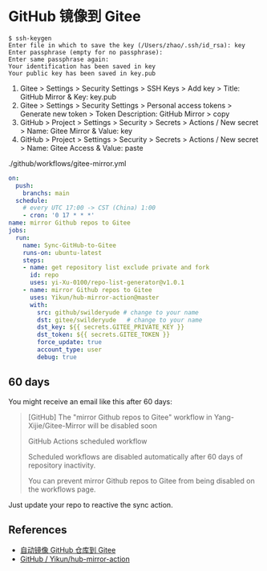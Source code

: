 # GitHub 镜像到 Gitee

```
$ ssh-keygen
Enter file in which to save the key (/Users/zhao/.ssh/id_rsa): key
Enter passphrase (empty for no passphrase):
Enter same passphrase again:
Your identification has been saved in key
Your public key has been saved in key.pub
```

1. Gitee > Settings > Security Settings > SSH Keys > Add key > Title: GitHub Mirror & Key: key.pub
1. Gitee > Settings > Security Settings > Personal access tokens > Generate new token > Token Description: GitHub Mirror > copy
1. GitHub > Project > Settings > Security > Secrets > Actions / New secret > Name: Gitee Mirror & Value: key
1. GitHub > Project > Settings > Security > Secrets > Actions / New secret > Name: Gitee Access & Value: paste

./github/workflows/gitee-mirror.yml

```yml
on:
  push:
    branchs: main  
  schedule:
    # every UTC 17:00 -> CST (China) 1:00
    - cron: '0 17 * * *'
name: mirror Github repos to Gitee
jobs:
  run:
    name: Sync-GitHub-to-Gitee
    runs-on: ubuntu-latest
    steps:
    - name: get repository list exclude private and fork
      id: repo
      uses: yi-Xu-0100/repo-list-generator@v1.0.1
    - name: mirror Github repos to Gitee
      uses: Yikun/hub-mirror-action@master
      with:
        src: github/swilderyude # change to your name
        dst: gitee/swilderyude   # change to your name
        dst_key: ${{ secrets.GITEE_PRIVATE_KEY }}
        dst_token: ${{ secrets.GITEE_TOKEN }}
        force_update: true
        account_type: user
        debug: true
```

## 60 days

You might receive an email like this after 60 days:

> [GitHub] The "mirror Github repos to Gitee" workflow in Yang-Xijie/Gitee-Mirror will be disabled soon
> 
> GitHub Actions scheduled workflow
> 
> Scheduled workflows are disabled automatically after 60 days of repository inactivity.
>
> You can prevent mirror Github repos to Gitee from being disabled on the workflows page.

Just update your repo to reactive the sync action.

## References

- [自动镜像 GitHub 仓库到 Gitee](https://shixiangwang.github.io/sync2gitee/)
- [GitHub / Yikun/hub-mirror-action](https://github.com/Yikun/hub-mirror-action)
